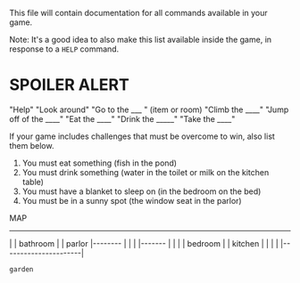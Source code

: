 This file will contain documentation for all commands available in your game.

Note:  It's a good idea to also make this list available inside the game, in response to a `HELP` command.


# SPOILER ALERT
"Help"
"Look around"
"Go to the ___ " (item or room)
"Climb the ____"
"Jump off of the ____" 
"Eat the ____"
"Drink the _____"
"Take the ____" 

If your game includes challenges that must be overcome to win, also list them below.
1. You must eat something (fish in the pond)
2. You must drink something (water in the toilet or milk on the kitchen table)
3. You must have a blanket to sleep on (in the bedroom on the bed)
4. You must be in a sunny spot (the window seat in the parlor)

MAP 

------------------------
|          | bathroom  |
|  parlor  |--------   |
|                      |
|-------   |           |
|          |  bedroom  |
| kitchen              |
|          |           |
|----------------------|

    garden 